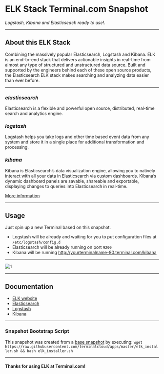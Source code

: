 # **ELK Stack** Terminal.com Snapshot

*Logstash, Kibana and Elasticseach ready to use!.*

---

## About this ELK Stack

Combining the massively popular Elasticsearch, Logstash and Kibana. 
ELK is an end-to-end stack that delivers actionable insights in real-time from almost any type of structured and unstructured data source. 
Built and supported by the engineers behind each of these open source products, the Elasticsearch ELK stack makes searching and analyzing data easier than ever before.

---

### ***elasticsearch***
Elasticsearch is a flexible and powerful open source, distributed, real-time search and analytics engine. 

### ***logstash***
Logstash helps you take logs and other time based event data from any system and store it in a single place for additional transformation and processing.

### ***kibana***
Kibana is Elasticsearch’s data visualization engine, allowing you to natively interact with all your data in Elasticsearch via custom dashboards. 
Kibana’s dynamic dashboard panels are savable, shareable and exportable, displaying changes to queries into Elasticsearch in real-time. 


[More information](http://www.elasticsearch.org/overview/)


---

## Usage

Just spin up a new Terminal based on this snapshot.

- Logstash will be already and waiting for you to put configuration files at `/etc/logstash/config.d`
- Elasticsearch will be already running on port `9200`
- Kibana will be running http://yourterminalname-80.terminal.com/kibana


---

![1](IMAGE_URL)

---

## Documentation

- [ELK website](http://www.elasticsearch.org/)
- [Elasticsearch](http://www.elasticsearch.org/overview/elasticsearch/)
- [Logstash](http://www.elasticsearch.org/overview/logstash)
- [Kibana](http://www.elasticsearch.org/overview/kibana)

---

### Snapshot Bootstrap Script

This snapshot was created from a [base snapshot](https://www.terminal.com/tiny/FzpHiTXG1K) by executing:
`wget https://raw.githubusercontent.com/terminalcloud/apps/master/elk_installer.sh && bash elk_installer.sh`

---

#### Thanks for using ELK at Terminal.com!
